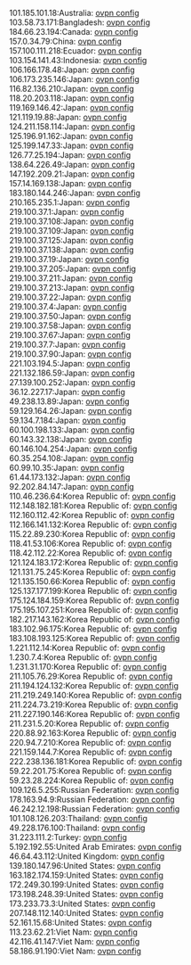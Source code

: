 101.185.101.18:Australia: [ovpn config](vpn/101_185_101_18.ovpn)  
103.58.73.171:Bangladesh: [ovpn config](vpn/103_58_73_171.ovpn)  
184.66.23.194:Canada: [ovpn config](vpn/184_66_23_194.ovpn)  
157.0.34.79:China: [ovpn config](vpn/157_0_34_79.ovpn)  
157.100.111.218:Ecuador: [ovpn config](vpn/157_100_111_218.ovpn)  
103.154.141.43:Indonesia: [ovpn config](vpn/103_154_141_43.ovpn)  
106.166.178.48:Japan: [ovpn config](vpn/106_166_178_48.ovpn)  
106.173.235.146:Japan: [ovpn config](vpn/106_173_235_146.ovpn)  
116.82.136.210:Japan: [ovpn config](vpn/116_82_136_210.ovpn)  
118.20.203.118:Japan: [ovpn config](vpn/118_20_203_118.ovpn)  
119.169.146.42:Japan: [ovpn config](vpn/119_169_146_42.ovpn)  
121.119.19.88:Japan: [ovpn config](vpn/121_119_19_88.ovpn)  
124.211.158.114:Japan: [ovpn config](vpn/124_211_158_114.ovpn)  
125.196.91.162:Japan: [ovpn config](vpn/125_196_91_162.ovpn)  
125.199.147.33:Japan: [ovpn config](vpn/125_199_147_33.ovpn)  
126.77.25.194:Japan: [ovpn config](vpn/126_77_25_194.ovpn)  
138.64.226.49:Japan: [ovpn config](vpn/138_64_226_49.ovpn)  
147.192.209.21:Japan: [ovpn config](vpn/147_192_209_21.ovpn)  
157.14.169.138:Japan: [ovpn config](vpn/157_14_169_138.ovpn)  
183.180.144.246:Japan: [ovpn config](vpn/183_180_144_246.ovpn)  
210.165.235.1:Japan: [ovpn config](vpn/210_165_235_1.ovpn)  
219.100.37.1:Japan: [ovpn config](vpn/219_100_37_1.ovpn)  
219.100.37.108:Japan: [ovpn config](vpn/219_100_37_108.ovpn)  
219.100.37.109:Japan: [ovpn config](vpn/219_100_37_109.ovpn)  
219.100.37.125:Japan: [ovpn config](vpn/219_100_37_125.ovpn)  
219.100.37.138:Japan: [ovpn config](vpn/219_100_37_138.ovpn)  
219.100.37.19:Japan: [ovpn config](vpn/219_100_37_19.ovpn)  
219.100.37.205:Japan: [ovpn config](vpn/219_100_37_205.ovpn)  
219.100.37.211:Japan: [ovpn config](vpn/219_100_37_211.ovpn)  
219.100.37.213:Japan: [ovpn config](vpn/219_100_37_213.ovpn)  
219.100.37.22:Japan: [ovpn config](vpn/219_100_37_22.ovpn)  
219.100.37.4:Japan: [ovpn config](vpn/219_100_37_4.ovpn)  
219.100.37.50:Japan: [ovpn config](vpn/219_100_37_50.ovpn)  
219.100.37.58:Japan: [ovpn config](vpn/219_100_37_58.ovpn)  
219.100.37.67:Japan: [ovpn config](vpn/219_100_37_67.ovpn)  
219.100.37.7:Japan: [ovpn config](vpn/219_100_37_7.ovpn)  
219.100.37.90:Japan: [ovpn config](vpn/219_100_37_90.ovpn)  
221.103.194.5:Japan: [ovpn config](vpn/221_103_194_5.ovpn)  
221.132.186.59:Japan: [ovpn config](vpn/221_132_186_59.ovpn)  
27.139.100.252:Japan: [ovpn config](vpn/27_139_100_252.ovpn)  
36.12.227.17:Japan: [ovpn config](vpn/36_12_227_17.ovpn)  
49.238.13.89:Japan: [ovpn config](vpn/49_238_13_89.ovpn)  
59.129.164.26:Japan: [ovpn config](vpn/59_129_164_26.ovpn)  
59.134.7.184:Japan: [ovpn config](vpn/59_134_7_184.ovpn)  
60.100.198.133:Japan: [ovpn config](vpn/60_100_198_133.ovpn)  
60.143.32.138:Japan: [ovpn config](vpn/60_143_32_138.ovpn)  
60.146.104.254:Japan: [ovpn config](vpn/60_146_104_254.ovpn)  
60.35.254.108:Japan: [ovpn config](vpn/60_35_254_108.ovpn)  
60.99.10.35:Japan: [ovpn config](vpn/60_99_10_35.ovpn)  
61.44.173.132:Japan: [ovpn config](vpn/61_44_173_132.ovpn)  
92.202.84.147:Japan: [ovpn config](vpn/92_202_84_147.ovpn)  
110.46.236.64:Korea Republic of: [ovpn config](vpn/110_46_236_64.ovpn)  
112.148.182.181:Korea Republic of: [ovpn config](vpn/112_148_182_181.ovpn)  
112.160.112.42:Korea Republic of: [ovpn config](vpn/112_160_112_42.ovpn)  
112.166.141.132:Korea Republic of: [ovpn config](vpn/112_166_141_132.ovpn)  
115.22.89.230:Korea Republic of: [ovpn config](vpn/115_22_89_230.ovpn)  
118.41.53.106:Korea Republic of: [ovpn config](vpn/118_41_53_106.ovpn)  
118.42.112.22:Korea Republic of: [ovpn config](vpn/118_42_112_22.ovpn)  
121.124.183.172:Korea Republic of: [ovpn config](vpn/121_124_183_172.ovpn)  
121.131.75.245:Korea Republic of: [ovpn config](vpn/121_131_75_245.ovpn)  
121.135.150.66:Korea Republic of: [ovpn config](vpn/121_135_150_66.ovpn)  
125.137.177.199:Korea Republic of: [ovpn config](vpn/125_137_177_199.ovpn)  
175.124.184.159:Korea Republic of: [ovpn config](vpn/175_124_184_159.ovpn)  
175.195.107.251:Korea Republic of: [ovpn config](vpn/175_195_107_251.ovpn)  
182.217.143.162:Korea Republic of: [ovpn config](vpn/182_217_143_162.ovpn)  
183.102.96.175:Korea Republic of: [ovpn config](vpn/183_102_96_175.ovpn)  
183.108.193.125:Korea Republic of: [ovpn config](vpn/183_108_193_125.ovpn)  
1.221.112.14:Korea Republic of: [ovpn config](vpn/1_221_112_14.ovpn)  
1.230.7.4:Korea Republic of: [ovpn config](vpn/1_230_7_4.ovpn)  
1.231.31.170:Korea Republic of: [ovpn config](vpn/1_231_31_170.ovpn)  
211.105.76.29:Korea Republic of: [ovpn config](vpn/211_105_76_29.ovpn)  
211.194.124.132:Korea Republic of: [ovpn config](vpn/211_194_124_132.ovpn)  
211.219.249.140:Korea Republic of: [ovpn config](vpn/211_219_249_140.ovpn)  
211.224.73.219:Korea Republic of: [ovpn config](vpn/211_224_73_219.ovpn)  
211.227.190.146:Korea Republic of: [ovpn config](vpn/211_227_190_146.ovpn)  
211.231.5.20:Korea Republic of: [ovpn config](vpn/211_231_5_20.ovpn)  
220.88.92.163:Korea Republic of: [ovpn config](vpn/220_88_92_163.ovpn)  
220.94.7.210:Korea Republic of: [ovpn config](vpn/220_94_7_210.ovpn)  
221.159.144.7:Korea Republic of: [ovpn config](vpn/221_159_144_7.ovpn)  
222.238.136.181:Korea Republic of: [ovpn config](vpn/222_238_136_181.ovpn)  
59.22.201.75:Korea Republic of: [ovpn config](vpn/59_22_201_75.ovpn)  
59.23.28.224:Korea Republic of: [ovpn config](vpn/59_23_28_224.ovpn)  
109.126.5.255:Russian Federation: [ovpn config](vpn/109_126_5_255.ovpn)  
178.163.94.9:Russian Federation: [ovpn config](vpn/178_163_94_9.ovpn)  
46.242.12.198:Russian Federation: [ovpn config](vpn/46_242_12_198.ovpn)  
101.108.126.203:Thailand: [ovpn config](vpn/101_108_126_203.ovpn)  
49.228.176.100:Thailand: [ovpn config](vpn/49_228_176_100.ovpn)  
31.223.111.2:Turkey: [ovpn config](vpn/31_223_111_2.ovpn)  
5.192.192.55:United Arab Emirates: [ovpn config](vpn/5_192_192_55.ovpn)  
46.64.43.112:United Kingdom: [ovpn config](vpn/46_64_43_112.ovpn)  
139.180.147.96:United States: [ovpn config](vpn/139_180_147_96.ovpn)  
163.182.174.159:United States: [ovpn config](vpn/163_182_174_159.ovpn)  
172.249.30.199:United States: [ovpn config](vpn/172_249_30_199.ovpn)  
173.198.248.39:United States: [ovpn config](vpn/173_198_248_39.ovpn)  
173.233.73.3:United States: [ovpn config](vpn/173_233_73_3.ovpn)  
207.148.112.140:United States: [ovpn config](vpn/207_148_112_140.ovpn)  
52.161.15.68:United States: [ovpn config](vpn/52_161_15_68.ovpn)  
113.23.62.21:Viet Nam: [ovpn config](vpn/113_23_62_21.ovpn)  
42.116.41.147:Viet Nam: [ovpn config](vpn/42_116_41_147.ovpn)  
58.186.91.190:Viet Nam: [ovpn config](vpn/58_186_91_190.ovpn)  
